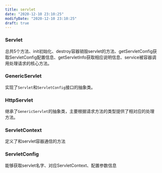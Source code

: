 ```yaml
---
title: servlet
date: "2020-12-10 23:10:25"
modifyDate: "2020-12-10 23:10:25"
draft: true
---
```

### Servlet

总共5个方法、init初始化、destroy容器销毁servlet的方法、getServletConfig获取ServletConfig配置信息、getServletInfo获取相应说明信息、service被容器调用处理请求的核心方法。

### GenericServlet

实现了`Servlet`和`ServletConfig`接口的抽象类。

### HttpServlet

继承了`GenericServlet`的抽象类，主要根据请求方法的类型提供了相对应的处理方法。

### ServletContext

定义了和servlet容器通信的方法

### ServletConfig

能够获取servlet名字、对应ServletContext、配置参数信息

